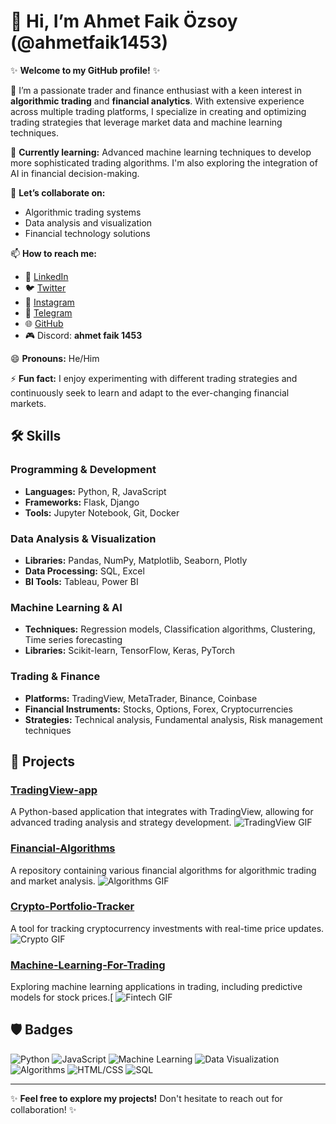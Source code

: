 # 👋 Hi, I’m **Ahmet Faik Özsoy** (@ahmetfaik1453)

✨ **Welcome to my GitHub profile!** ✨

👀 I’m a passionate trader and finance enthusiast with a keen interest in **algorithmic trading** and **financial analytics**. With extensive experience across multiple trading platforms, I specialize in creating and optimizing trading strategies that leverage market data and machine learning techniques.

🌱 **Currently learning:** Advanced machine learning techniques to develop more sophisticated trading algorithms. I'm also exploring the integration of AI in financial decision-making.

💞 **Let’s collaborate on:** 
- Algorithmic trading systems
- Data analysis and visualization
- Financial technology solutions

📫 **How to reach me:**
- 🔗 [LinkedIn](www.linkedin.com/in/ahmet-faik-ozsoy)
- 🐦 [Twitter](https://x.com/home?lang=en)
- 📸 [Instagram](https://www.instagram.com/ahmetfaikozsoy)
- 💬 [Telegram](https://t.me/ahmetfaikozsoy)
- 🌐 [GitHub](https://github.com/ahmetfaik1453)
- 🎮 Discord: **ahmet faik 1453**

😄 **Pronouns:** He/Him

⚡ **Fun fact:** I enjoy experimenting with different trading strategies and continuously seek to learn and adapt to the ever-changing financial markets.

## 🛠️ Skills

### Programming & Development
- **Languages:** Python, R, JavaScript
- **Frameworks:** Flask, Django
- **Tools:** Jupyter Notebook, Git, Docker

### Data Analysis & Visualization
- **Libraries:** Pandas, NumPy, Matplotlib, Seaborn, Plotly
- **Data Processing:** SQL, Excel
- **BI Tools:** Tableau, Power BI

### Machine Learning & AI
- **Techniques:** Regression models, Classification algorithms, Clustering, Time series forecasting
- **Libraries:** Scikit-learn, TensorFlow, Keras, PyTorch

### Trading & Finance
- **Platforms:** TradingView, MetaTrader, Binance, Coinbase
- **Financial Instruments:** Stocks, Options, Forex, Cryptocurrencies
- **Strategies:** Technical analysis, Fundamental analysis, Risk management techniques

## 🚀 Projects

### [TradingView-app](https://github.com/ahmetfaik1453/TradingView-app)
A Python-based application that integrates with TradingView, allowing for advanced trading analysis and strategy development.
![TradingView GIF](https://media.giphy.com/media/58bVMncULfWf6B7SWy/giphy.gif?cid=790b7611rt5q56k7e87m3shs94b1ydjnqv8r42nhzfyum978&ep=v1_gifs_search&rid=giphy.gif&ct=g)

### [Financial-Algorithms](https://github.com/ahmetfaik1453/Financial-Algorithms)
A repository containing various financial algorithms for algorithmic trading and market analysis.
![Algorithms GIF](https://media.giphy.com/media/JqKOU2VAUx9bt9K4PK/giphy.gif?cid=790b761189w7ximal89fx73wmk45qf6cjqimrnd8nepta9ft&ep=v1_gifs_search&rid=giphy.gif&ct=g)

### [Crypto-Portfolio-Tracker](https://github.com/ahmetfaik1453/Crypto-Portfolio-Tracker)
A tool for tracking cryptocurrency investments with real-time price updates.
![Crypto GIF](https://media.giphy.com/media/qmMGDbod3UOnYNgg2O/giphy.gif?cid=790b7611db3z7cm15lq9ogyrp0oy051j0oxw7efg85ypc07g&ep=v1_stickers_search&rid=giphy.gif&ct=s)

### [Machine-Learning-For-Trading](https://github.com/ahmetfaik1453/Machine-Learning-For-Trading)
Exploring machine learning applications in trading, including predictive models for stock prices.[
![Fintech GIF](https://media.giphy.com/media/K1GAJfvlJoY1Ba4DcF/giphy.gif)


## 🛡️ Badges

![Python](https://img.shields.io/badge/Python-3.9-blue)
![JavaScript](https://img.shields.io/badge/JavaScript-ES6-yellow)
![Machine Learning](https://img.shields.io/badge/Machine%20Learning-Intermediate-green)
![Data Visualization](https://img.shields.io/badge/Data%20Visualization-Tableau-blueviolet)
![Algorithms](https://img.shields.io/badge/Algorithms-Expert-orange)
![HTML/CSS](https://img.shields.io/badge/HTML%20%26%20CSS-Intermediate-lightgrey)
![SQL](https://img.shields.io/badge/SQL-Expert-orange)

---

✨ **Feel free to explore my projects!** Don't hesitate to reach out for collaboration! ✨

